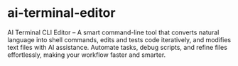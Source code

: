 # ai-terminal-editor
AI Terminal CLI Editor – A smart command-line tool that converts natural language into shell commands, edits and tests code iteratively, and modifies text files with AI assistance. Automate tasks, debug scripts, and refine files effortlessly, making your workflow faster and smarter.
